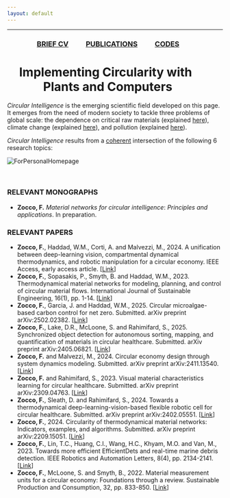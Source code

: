 ```yaml
---
layout: default
---
```


---

### &emsp;&emsp;&emsp;&emsp; [BRIEF CV](./Bio.html)  &emsp;&emsp;  [PUBLICATIONS](./Publications.html)  &emsp;&emsp;  [CODES](./Codes.html)  

# &emsp;Implementing Circularity with &emsp;&emsp;&emsp;Plants and Computers

_Circular_ _Intelligence_ is the emerging scientific field developed on this page. It emerges from the need of modern society to tackle three problems of global scale: the dependence on critical raw materials (explained [here](https://single-market-economy.ec.europa.eu/sectors/raw-materials/areas-specific-interest/critical-raw-materials_en)), climate change (explained [here](https://science.nasa.gov/climate-change/)), and pollution (explained [here](https://education.nationalgeographic.org/resource/great-pacific-garbage-patch/)).  

_Circular_ _Intelligence_ results from a <ins>coherent</ins> intersection of the following 6 research topics: 

![ForPersonalHomepage](https://github.com/user-attachments/assets/312677ce-aaae-4a62-97e5-1cd6e61c80a3)

&nbsp;  

### RELEVANT MONOGRAPHS
* **Zocco, F.**  _Material_ _networks_ _for_ _circular_ _intelligence_: _Principles_ _and_ _applications_. In preparation.

### RELEVANT PAPERS
* **Zocco, F.**, Haddad, W.M., Corti, A. and Malvezzi, M., 2024. A unification between deep-learning vision, compartmental dynamical thermodynamics, and robotic manipulation for a circular economy. IEEE Access, early access article. [[Link](https://ieeexplore.ieee.org/document/10746487)] 
* **Zocco, F.**, Sopasakis, P., Smyth, B. and Haddad, W.M., 2023. Thermodynamical material networks for modeling, planning, and control of circular material flows. International Journal of Sustainable Engineering, 16(1), pp. 1-14. [[Link](https://www.tandfonline.com/doi/full/10.1080/19397038.2023.2209582)]
* **Zocco, F.**, Garcia, J. and Haddad, W.M., 2025. Circular microalgae-based carbon control for net zero. Submitted. arXiv preprint arXiv:2502.02382. [[Link](https://www.arxiv.org/abs/2502.02382)] 
* **Zocco, F.**, Lake, D.R., McLoone, S. and Rahimifard, S., 2025. Synchronized object detection for autonomous sorting, mapping, and quantification of materials in circular healthcare. Submitted. arXiv preprint arXiv:2405.06821. [[Link](https://arxiv.org/abs/2405.06821)]
* **Zocco, F.** and Malvezzi, M., 2024. Circular economy design through system dynamics modeling. Submitted. arXiv preprint arXiv:2411.13540. [[Link](https://arxiv.org/abs/2411.13540)]  
* **Zocco, F.** and Rahimifard, S., 2023. Visual material characteristics learning for circular healthcare. Submitted. arXiv preprint arXiv:2309.04763. [[Link](https://arxiv.org/abs/2309.04763)]
* **Zocco, F.**, Sleath, D. and Rahimifard, S., 2024. Towards a thermodynamical deep-learning-vision-based flexible robotic cell for circular healthcare. Submitted. arXiv preprint arXiv:2402.05551. [[Link](https://arxiv.org/abs/2402.05551)]
* **Zocco, F.**, 2024. Circularity of thermodynamical material networks: Indicators, examples, and algorithms. Submitted. arXiv preprint arXiv:2209.15051. [[Link](https://arxiv.org/abs/2209.15051)]
* **Zocco, F.**, Lin, T.C., Huang, C.I., Wang, H.C., Khyam, M.O. and Van, M., 2023. Towards more efficient EfficientDets and real-time marine debris detection. IEEE Robotics and Automation Letters, 8(4), pp. 2134-2141. [[Link](https://ieeexplore.ieee.org/document/10044917)]
* **Zocco, F.**, McLoone, S. and Smyth, B., 2022. Material measurement units for a circular economy: Foundations through a review. Sustainable Production and Consumption, 32, pp. 833-850. [[Link](https://www.sciencedirect.com/science/article/pii/S2352550922001427)]
